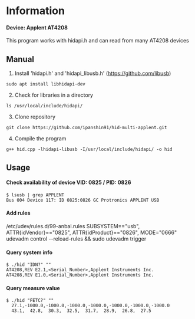# Information

#### Device: Applent AT4208

This program works with hidapi.h and can read from many AT4208 devices

## Manual
1. Install 'hidapi.h' and 'hidapi_libusb.h' (https://github.com/libusb)
```
sudo apt install libhidapi-dev
```
2. Check for libraries in a directory
```
ls /usr/local/include/hidapi/
```
3. Clone repository
```
git clone https://github.com/ipanshin91/hid-multi-applent.git
```
4. Compile the program
```
g++ hid.cpp -lhidapi-libusb -I/usr/local/include/hidapi/ -o hid
```

## Usage
#### Check availability of device VID: 0825 / PID: 0826
```
$ lsusb | grep APPLENT
Bus 004 Device 117: ID 0825:0826 GC Protronics APPLENT USB
```
#### Add rules
/etc/udev/rules.d/99-anbai.rules
SUBSYSTEM=="usb", ATTR{idVendor}=="0825", ATTR{idProduct}=="0826", MODE="0666"
udevadm control --reload-rules && sudo udevadm trigger

#### Query system info
```
$ ./hid "IDN?" ""
AT4208,REV E2.1,<Serial_Number>,Applent Instruments Inc.
AT4208,REV E1.0,<Serial_Number>,Applent Instruments Inc.
```

#### Query measure value
```
$ ./hid "FETC?" ""
  27.1,-1000.0,-1000.0,-1000.0,-1000.0,-1000.0,-1000.0,-1000.0
  43.1,  42.8,  30.3,  32.5,  31.7,  28.9,  26.8,  27.5
```
